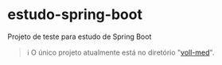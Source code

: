 # estudo-spring-boot
Projeto de teste para estudo de Spring Boot

> ℹ️ O único projeto atualmente está no diretório "[voll-med](voll-med)".
